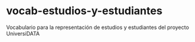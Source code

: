 # vocab-estudios-y-estudiantes
Vocabulario para la representación de estudios y estudiantes del proyecto UniversiDATA
